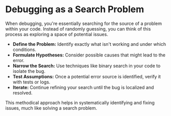 # Debugging as a Search Problem

When debugging, you're essentially searching for the source of a problem within your code. Instead of randomly guessing, you can think of this process as exploring a space of potential issues.

- **Define the Problem:** Identify exactly what isn't working and under which conditions.  
- **Formulate Hypotheses:** Consider possible causes that might lead to the error.  
- **Narrow the Search:** Use techniques like binary search in your code to isolate the bug.  
- **Test Assumptions:** Once a potential error source is identified, verify it with tests or logs.  
- **Iterate:** Continue refining your search until the bug is localized and resolved.

This methodical approach helps in systematically identifying and fixing issues, much like solving a search problem.
